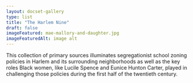 ```yaml
---
layout: docset-gallery
type: list
title: "The Harlem Nine"
draft: false
imageFeatured: mae-mallory-and-daughter.jpg
imageFeaturedAlt: image alt
---
```


This collection of primary sources illuminates segregationist school zoning policies in Harlem and its surrounding neighborhoods as well as the key roles Black women, like Lucile Spence and Eunice Hunton Carter, played in challenging those policies during the first half of the twentieth century.
